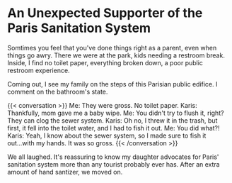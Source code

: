# An Unexpected Supporter of the Paris Sanitation System


Somtimes you feel that you&#39;ve done things right as a parent, even when things go awry.
There we were at the park, kids needing a restroom break.
Inside, I find no toilet paper, everything broken down, a poor public restroom experience.

Coming out, I see my family on the steps of this Parisian public edifice.
I comment on the bathroom&#39;s state.

{{&lt; conversation &gt;}}
Me: They were gross. No toilet paper.
Karis: Thankfully, mom gave me a baby wipe.
Me: You didn&#39;t try to flush it, right? They can clog the sewer system.
Karis: Oh no, I threw it in the trash, but first, it fell into the toilet water, and I had to fish it out.
Me: You did what?!
Karis: Yeah, I know about the sewer system, so I made sure to fish it out...with my hands. It was so gross.
{{&lt; /conversation &gt;}}

We all laughed. It&#39;s reassuring to know my daughter advocates for Paris&#39; sanitation system more than any tourist probably ever has.
After an extra amount of hand santizer, we moved on.

